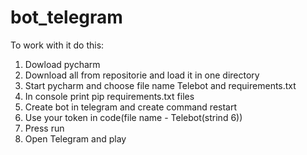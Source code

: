 # bot_telegram
To work with it do this:
1. Dowload pycharm
2. Download all from repositorie and load it in one directory
3. Start pycharm and choose file name Telebot and requirements.txt
4. In console print pip requirements.txt files
5. Create bot in telegram and create command restart
6. Use your token in code(file name - Telebot(strind 6))
7. Press run
8. Open Telegram and play
